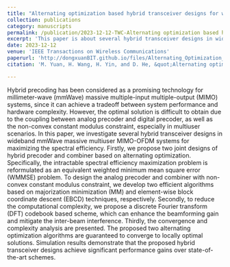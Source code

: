 ```yaml
---
title: "Alternating optimization based hybrid transceiver designs for wideband millimeter-wave massive multiuser MIMO-OFDM systems"
collection: publications
category: manuscripts
permalink: /publication/2023-12-12-TWC-Alternating optimization based hybrid transceiver designs for wideband millimeter-wave massive multiuser MIMO-OFDM systems-number-15
excerpt: 'This paper is about several hybrid transceiver designs in wideband mmWave massive multiuser MIMO-OFDM systems for maximizing the spectral efficiency.'
date: 2023-12-12
venue: 'IEEE Transactions on Wireless Communications'
paperurl: 'http://dongxuanBIT.github.io/files/Alternating_Optimization_Based_Hybrid_Transceiver_Designs_for_Wideband_Millimeter-Wave_Massive_Multiuser_MIMO-OFDM_Systems.pdf'
citation: 'M. Yuan, H. Wang, H. Yin, and D. He, &quot;Alternating optimization based hybrid transceiver designs for wideband millimeter-wave massive multiuser MIMO-OFDM systems,&quot; <i>IEEE Trans. Wireless Commun.</i>, vol. 22, no. 12, pp. 9201–9217, Dec. 2023.'

---
```


Hybrid precoding has been considered as a promising technology for millimeter-wave (mmWave) massive multiple-input multiple-output (MIMO) systems, since it can achieve a tradeoff between system performance and hardware complexity. However, the optimal solution is difficult to obtain due to the coupling between analog precoder and digital precoder, as well as the non-convex constant modulus constraint, especially in multiuser scenarios. In this paper, we investigate several hybrid transceiver designs in wideband mmWave massive multiuser MIMO-OFDM systems for maximizing the spectral efficiency. Firstly, we propose two joint designs of hybrid precoder and combiner based on alternating optimization. Specifically, the intractable spectral efficiency maximization problem is reformulated as an equivalent weighted minimum mean square error (WMMSE) problem. To design the analog precoder and combiner with non-convex constant modulus constraint, we develop two efficient algorithms based on majorization minimization (MM) and element-wise block coordinate descent (EBCD) techniques, respectively. Secondly, to reduce the computational complexity, we propose a discrete Fourier transform (DFT) codebook based scheme, which can enhance the beamforming gain and mitigate the inter-beam interference. Thirdly, the convergence and complexity analysis are presented. The proposed two alternating optimization algorithms are guaranteed to converge to locally optimal solutions. Simulation results demonstrate that the proposed hybrid transceiver designs achieve significant performance gains over state-of-the-art schemes.